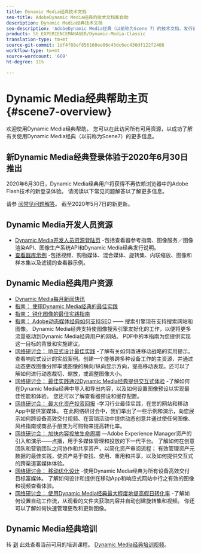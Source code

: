 ```yaml
---
title: Dynamic Media经典技术文档
seo-title: AdobeDynamic Media经典的技术文档和自助
description: Dynamic Media经典技术文档
seo-description: 'AdobeDynamic Media经典（以前称为Scene 7）的技术文档、发行说明和自助资料 '
products: SG_EXPERIENCEMANAGER/Dynamic-Media-Classic
translation-type: tm+mt
source-git-commit: 1df4f88ef856160ee06c43dc6ec430df122f2408
workflow-type: tm+mt
source-wordcount: '669'
ht-degree: 11%

---
```



# Dynamic Media经典帮助主页 {#scene7-overview}

欢迎使用Dynamic Media经典帮助。 您可以在此访问所有可用资源，以成功了解有关使用Dynamic Media经典（以前称为Scene7）的更多信息。

## 新Dynamic Media经典登录体验于2020年6月30日推出

2020年6月30日，Dynamic Media经典用户将获得不再依赖浏览器中的Adobe Flash技术的新登录体验。 请阅读以下常见问题解答以了解更多信息。

请参 [阅常见问题解答](new-ui-2020.md)。 截至2020年5月7日的新更新。

## Dynamic Media开发人员资源

* [Dynamic Media开发人员资源登陆页](https://docs.adobe.com/content/help/en/dynamic-media-developer-resources/landing/home.html) -包括查看器参考指南、图像服务／图像渲染API、图像生产系统API和Dynamic Media经典发行说明。
* [查看器库示例](https://landing.adobe.com/zh-Hans/na/dynamic-media/ctir-2755/live-demos.html) -包括视频、购物媒体、混合媒体、旋转集、内联缩放、图像和样本集以及滤镜的查看器示例。

## Dynamic Media经典用户资源

* [Dynamic Media每月新闻快讯](dynamic-media-newsletter.md)
* [指南： 使用Dynamic Media经典的最佳实践](https://www.adobe.com/content/dam/www/us/en/marketing/experience-manager-assets/dynamic-media/adobe-dynamic-media-classic-best-practices-guide.pdf)
* [指南： 锐化图像的最佳实践指南](/help/assets/s7_sharpening_images.pdf)
* [指南： Adobe动态媒体经典如何支持SEO](/help/assets/s7_seo.pdf) —— 搜索引擎现在支持搜索网站和图像。 Dynamic Media经典支持使图像搜索引擎友好化的工作，以便将更多流量驱动到Dynamic Media经典用户的网站。 PDF中的本指南为您提供实现这一目标的背景和实施建议。
* [网络研讨会： 响应式设计最佳实践](http://offers.adobe.com/en/na/marketing/landings/_40458_responsive_design_live_on_demand_webinar.html) -了解有关如何改进移动战略的实用提示。 查看响应式设计的实战案例。创建一个能够跨多种设备工作的主资源，并通过动态更改图像分辨率或图像的横向/纵向显示方向，提高移动表现。还可以了解如何进行动态裁切、缩放，或调整图像大小。
* [网络研讨会： 最佳实践通过Dynamic Media经典提供交互式体验](http://seminars.adobeconnect.com/p7wb8ej3u6d/) -了解如何在Dynamic Media经典中导入和导出内容，以及如何设置图像预设以实现最佳性能和体验。 您还可以了解查看器预设和缓存配置。
* [网络研讨会： 最大化资产投资回报](https://adobecustomersuccess.adobeconnect.com/p5ar3hfrrec/?launcher=false&amp;fcsContent=true&amp;pbMode=normal&amp;proto=true) -学习行业最佳实践，在您的网站和移动App中提供富媒体。 在此网络研讨会中，我们举出了一些示例和演示，向您展示如何跨设备高效交付视频、在营销活动中提供动态创意并通过使任何图像、风格指南或商品手册变为可购物来提高转化率。
* [网络研讨会： 加快内容投放生命周期](https://adobecustomersuccess.adobeconnect.com/p88ducm9pqv/) —Adobe Experience Manager资产的引入和演示——点播，用于多媒体管理和投放的下一代平台。 了解如何在创意团队和营销团队之间协作和共享资产，以简化资产审阅流程； 有效管理资产元数据的最佳实践，使资产易于查找、使用、重用和共享，以及如何提供交互式的跨渠道富媒体体验。
* [网络研讨会： 移动优化设计](https://adobecustomersuccess.adobeconnect.com/p6oqd3wydif/?launcher=false&amp;fcsContent=true&amp;pbMode=normal&amp;proto=true) -使用Dynamic Media经典为所有设备高效交付目标富媒体。 了解如何设计和提供在移动App和响应式网站中行之有效的图像和视频查看体验。
* [网络研讨会： 使用Dynamic Media经典最大程度地提高假日转化率](https://adobecustomersuccess.adobeconnect.com/p32n1yr85c9/?proto=true) -了解如何设置自动工作流，从观看的文件夹获取内容并自动创建旋转集和视频。 你还可以了解如何快速管理更改和更新图像。

## Dynamic Media经典培训

转 [到](http://training.adobe.com/training/courses.html#product=adobe-scene7) 此处查看当前可用的培训课程。
[Dynamic Media经典培训视频](/help/training-videos.md)。
